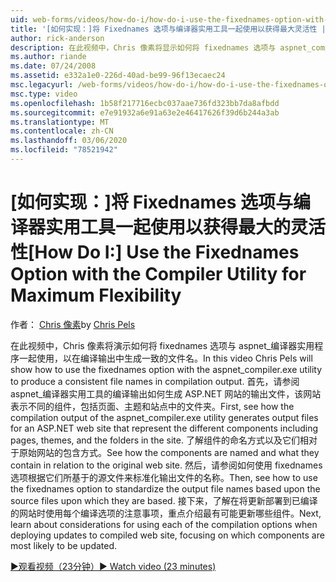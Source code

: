 ```yaml
---
uid: web-forms/videos/how-do-i/how-do-i-use-the-fixednames-option-with-the-compiler-utility-for-maximum-flexibility
title: '[如何实现：]将 Fixednames 选项与编译器实用工具一起使用以获得最大灵活性 |Microsoft Docs'
author: rick-anderson
description: 在此视频中，Chris 像素将显示如何将 fixednames 选项与 aspnet_compiler 实用工具一起使用，以在编译 ou 中生成一致的文件名。
ms.author: riande
ms.date: 07/24/2008
ms.assetid: e332a1e0-226d-40ad-be99-96f13ecaec24
msc.legacyurl: /web-forms/videos/how-do-i/how-do-i-use-the-fixednames-option-with-the-compiler-utility-for-maximum-flexibility
msc.type: video
ms.openlocfilehash: 1b58f217716ecbc037aae736fd323bb7da8afbdd
ms.sourcegitcommit: e7e91932a6e91a63e2e46417626f39d6b244a3ab
ms.translationtype: MT
ms.contentlocale: zh-CN
ms.lasthandoff: 03/06/2020
ms.locfileid: "78521942"
---
```

# <a name="how-do-i-use-the-fixednames-option-with-the-compiler-utility-for-maximum-flexibility"></a><span data-ttu-id="b44a1-103">[如何实现：]将 Fixednames 选项与编译器实用工具一起使用以获得最大的灵活性</span><span class="sxs-lookup"><span data-stu-id="b44a1-103">[How Do I:] Use the Fixednames Option with the Compiler Utility for Maximum Flexibility</span></span>

<span data-ttu-id="b44a1-104">作者： [Chris 像素](https://twitter.com/chrispels)</span><span class="sxs-lookup"><span data-stu-id="b44a1-104">by [Chris Pels](https://twitter.com/chrispels)</span></span>

<span data-ttu-id="b44a1-105">在此视频中，Chris 像素将演示如何将 fixednames 选项与 aspnet\_编译器实用程序一起使用，以在编译输出中生成一致的文件名。</span><span class="sxs-lookup"><span data-stu-id="b44a1-105">In this video Chris Pels will show how to use the fixednames option with the aspnet\_compiler.exe utility to produce a consistent file names in compilation output.</span></span> <span data-ttu-id="b44a1-106">首先，请参阅 aspnet\_编译器实用工具的编译输出如何生成 ASP.NET 网站的输出文件，该网站表示不同的组件，包括页面、主题和站点中的文件夹。</span><span class="sxs-lookup"><span data-stu-id="b44a1-106">First, see how the compilation output of the aspnet\_compiler.exe utility generates output files for an ASP.NET web site that represent the different components including pages, themes, and the folders in the site.</span></span> <span data-ttu-id="b44a1-107">了解组件的命名方式以及它们相对于原始网站的包含方式。</span><span class="sxs-lookup"><span data-stu-id="b44a1-107">See how the components are named and what they contain in relation to the original web site.</span></span> <span data-ttu-id="b44a1-108">然后，请参阅如何使用 fixednames 选项根据它们所基于的源文件来标准化输出文件的名称。</span><span class="sxs-lookup"><span data-stu-id="b44a1-108">Then, see how to use the fixednames option to standardize the output file names based upon the source files upon which they are based.</span></span> <span data-ttu-id="b44a1-109">接下来，了解在将更新部署到已编译的网站时使用每个编译选项的注意事项，重点介绍最有可能更新哪些组件。</span><span class="sxs-lookup"><span data-stu-id="b44a1-109">Next, learn about considerations for using each of the compilation options when deploying updates to compiled web site, focusing on which components are most likely to be updated.</span></span>

[<span data-ttu-id="b44a1-110">&#9654;观看视频（23分钟）</span><span class="sxs-lookup"><span data-stu-id="b44a1-110">&#9654; Watch video (23 minutes)</span></span>](https://channel9.msdn.com/Blogs/ASP-NET-Site-Videos/how-do-i-use-the-fixednames-option-with-the-compiler-utility-for-maximum-flexibility)
